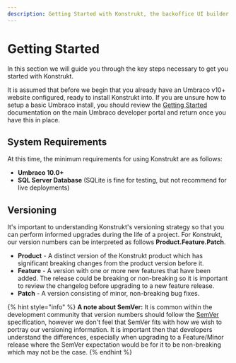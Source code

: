 ```yaml
---
description: Getting Started with Konstrukt, the backoffice UI builder for Umbraco.
---
```


# Getting Started

In this section we will guide you through the key steps necessary to get you started with Konstrukt.

It is assumed that before we begin that you already have an Umbraco v10+ website configured, ready to install Konstrukt into. If you are unsure how to setup a basic Umbraco install, you should review the [Getting Started](https://our.umbraco.com/documentation/getting-started/) documentation on the main Umbraco developer portal and return once you have this in place.

## System Requirements
At this time, the minimum requirements for using Konstrukt are as follows:
* **Umbraco 10.0+**
* **SQL Server Database** (SQLite is fine for testing, but not recommend for live deployments)

## Versioning
It's important to understanding Konstrukt's versioning strategy so that you can perform informed upgrades during the life of a project. For Konstrukt, our version numbers can be interpreted as follows **Product.Feature.Patch**.

* **Product** - A distinct version of the Konstrukt product which has significant breaking changes from the product version before it.
* **Feature** - A version with one or more new features that have been added. The release could be breaking or non-breaking so it is important to review the changelog before upgrading to a new feature release.
* **Patch** - A version consisting of minor, non-breaking bug fixes.

{% hint style="info" %}
**A note about SemVer:** It is common within the development community that version numbers should follow the [SemVer](https://semver.org/) specification, however we don't feel that SemVer fits with how we wish to portray our versioning information. It is important then that developers understand the differences, especially when upgrading to a Feature/Minor release where the SemVer expectation would be for it to be non-breaking which may not be the case.
{% endhint %}